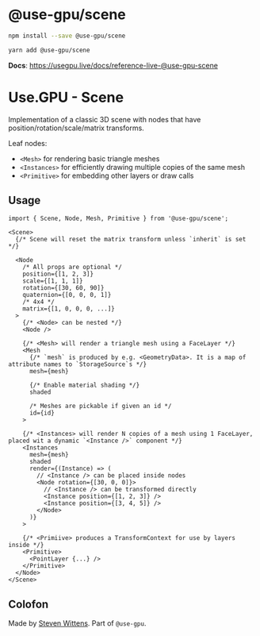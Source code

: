 # @use-gpu/scene

```sh
npm install --save @use-gpu/scene
```

```sh
yarn add @use-gpu/scene
```

**Docs**: https://usegpu.live/docs/reference-live-@use-gpu-scene

# Use.GPU - Scene

Implementation of a classic 3D scene with nodes that have position/rotation/scale/matrix transforms.

Leaf nodes:
- `<Mesh>` for rendering basic triangle meshes
- `<Instances>` for efficiently drawing multiple copies of the same mesh
- `<Primitive>` for embedding other layers or draw calls

## Usage

```tsx
import { Scene, Node, Mesh, Primitive } from '@use-gpu/scene';

<Scene>
  {/* Scene will reset the matrix transform unless `inherit` is set */}

  <Node
    /* All props are optional */
    position={[1, 2, 3]}
    scale={[1, 1, 1]}
    rotation={[30, 60, 90]}
    quaternion={[0, 0, 0, 1]}
    /* 4x4 */
    matrix={[1, 0, 0, 0, ...]}
  >
    {/* <Node> can be nested */}
    <Node />

    {/* <Mesh> will render a triangle mesh using a FaceLayer */}
    <Mesh
      {/* `mesh` is produced by e.g. <GeometryData>. It is a map of attribute names to `StorageSource`s */}
      mesh={mesh}

      {/* Enable material shading */}
      shaded

      /* Meshes are pickable if given an id */
      id={id}
    >

    {/* <Instances> will render N copies of a mesh using 1 FaceLayer, placed wit a dynamic `<Instance />` component */}
    <Instances
      mesh={mesh}
      shaded
      render={(Instance) => (
        // <Instance /> can be placed inside nodes
        <Node rotation={[30, 0, 0]}>
          // <Instance /> can be transformed directly
          <Instance position={[1, 2, 3]} />
          <Instance position={[3, 4, 5]} />
        </Node>
      )}
    >
    
    {/* <Primiive> produces a TransformContext for use by layers inside */}
    <Primitive>
      <PointLayer {...} />
    </Primitive>
  </Node>
</Scene>
```

## Colofon

Made by [Steven Wittens](https://acko.net). Part of `@use-gpu`.
